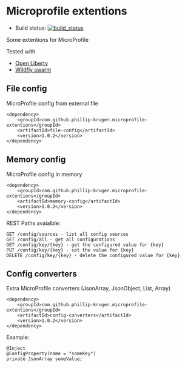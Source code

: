 # Microprofile extentions

 * Build status: [![build_status](https://travis-ci.org/phillip-kruger/microprofile-extentions.svg?branch=master)](https://travis-ci.org/phillip-kruger/microprofile-extentions)

Some extentions for MicroProfile

Tested with 

* [Open Liberty](https://openliberty.io/)
* [Wildfly swarm](http://wildfly-swarm.io/)

## File config 
MicroProfile config from external file

    <dependency>
        <groupId>com.github.phillip-kruger.microprofile-extentions</groupId>
        <artifactId>file-config</artifactId>
        <version>1.0.2</version>
    </dependency>

## Memory config
MicroProfile config in memory

    <dependency>
        <groupId>com.github.phillip-kruger.microprofile-extentions</groupId>
        <artifactId>memory-config</artifactId>
        <version>1.0.2</version>
    </dependency>

REST Paths avaialble:

    GET /config/sources - list all config sources
    GET /config/all - get all configurations
    GET /config/key/{key} - get the configured value for {key}
    PUT /config/key/{key} - set the value for {key}
    DELETE /config/key/{key} - delete the configured value for {key}

## Config converters 
Extra MicroProfile converters (JsonArray, JsonObject, List, Array)

    <dependency>
        <groupId>com.github.phillip-kruger.microprofile-extentions</groupId>
        <artifactId>config-converters</artifactId>
        <version>1.0.2</version>
    </dependency>

Example:
    
    @Inject
    @ConfigProperty(name = "someKey")
    private JsonArray someValue;
    